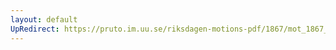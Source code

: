 ```yaml
---
layout: default
UpRedirect: https://pruto.im.uu.se/riksdagen-motions-pdf/1867/mot_1867__fk__81/mot_1867__fk__81-002.pdf
---
```


